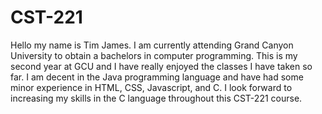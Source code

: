 # CST-221

Hello my name is Tim James. I am currently attending Grand Canyon University to obtain a bachelors in computer programming. This is my second year at GCU and I have really enjoyed the classes I have taken so far. I am decent in the Java programming language and have had some minor experience in HTML, CSS, Javascript, and C. I look forward to increasing my skills in the C language throughout this CST-221 course.
